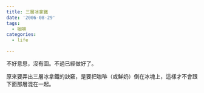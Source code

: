 ```yaml
---
title: 三層冰拿鐵
date: '2006-08-29'
tags:
  - 咖啡
categories:
  - life

---
```

不好意思，沒有圖。不過已經做好了。  
  
原來要弄出三層冰拿鐵的訣竅，是要把咖啡（或鮮奶）倒在冰塊上，這樣才不會跟下面那層混在一起。